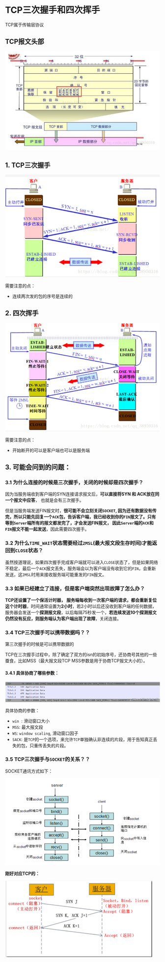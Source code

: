 # TCP三次握手和四次挥手

TCP属于传输层协议

## TCP报文头部

![image-20210912190616815](TCP三次握手四次挥手.assets/image-20210912190616815.png)







## 1. TCP三次握手

![image-20210912190707133](TCP三次握手四次挥手.assets/image-20210912190707133.png)

需要注意的点：

- 连续两次发的包的序号是连续的

  

##  2. 四次挥手

![image-20210912190748372](TCP三次握手四次挥手.assets/image-20210912190748372.png)

需要注意的点：

- 开始断开的可以是客户端也可以是服务端

  

## 3. 可能会问到的问题：

### 3.1 为什么连接的时候是三次握手，关闭的时候却是四次握手？

因为当服务端收到客户端的SYN连接请求报文后，**可以直接将SYN 和 ACK放在同一个报文中应答**， 也就是会有三次握手。

但是当服务端发送FIN报文时，**很可能不会立刻关闭`SOCKET`, 因为还有数据没有传完，所以只能先回复一个`ACK`包，告诉客户端，我已经收到你的`FIN`报文了。只有等到`Server`端所有的报文都发完了，才会发送FIN报文， 因此`Server`端的`ACK`和`FIN`报文不能一起发送**，因此需要四次握手。



### 3.2 为什么`TIME_WAIT`状态需要经过`2MSL`(最大报文段生存时间)才能返回到`CLOSE`状态？

虽然按道理说，如果四次握手完成客户端就可以进入`CLOSE`状态了，但是如果网络不稳定，最后一个`ACK`报文丢失，服务端会以为客户端没有收到它的`FIN`，会重新发送，这`2MSL`时用来接收服务端可能重发的`FIN`报文。



### 3.3 如果已经建立了连接，但是客户端突然出现故障了怎么办？

**TCP还设置了一个保活计时器， 服务端每收到一次客户端的请求，都会重新复位这个计时器**，时间通常设置为**2小时**，若2小时以后还没收到客户端的任何数据，服务器会发送一个**探测报文段**，以后每隔75秒发一个，**若连续发送10个探测报文仍然没有反应，则服务端认为客户端出现了故障**，关闭连接。



### 3.4 TCP三次握手可以携带数据吗？？

第三次握手的时候是可以携带数据的

TCP在三次握手过程中，除了确定了双方的isn的初始序号，还协商号其他的一些蚕食，比如MSS（最大报文段TCP MSS参数是用于协商TCP报文大小的）。

#### 3.4.1 具体协商了哪些参数： 

![image-20210913204311860](TCP三次握手四次挥手.assets/image-20210913204311860.png)

具体协商的参数： 

- `win `: 滑动窗口大小
- `MSS`: 最大报文段
- `WS`: `window scaling`, 滑动窗口因子
- `SACK`: 是`TCP`的一个选项，来允许`TCP`单独确认非连续的片段，用于告知真正丢失的包，只重传丢失的片段。

### 3.5 TCP三次握手与`SOCKET`的关系？？

SOCKET通讯方式如下：

![image-20210912191207669](TCP三次握手四次挥手.assets/image-20210912191207669.png)

**刚好对应TCP的：**

![image-20210912191229737](TCP三次握手四次挥手.assets/image-20210912191229737.png)

